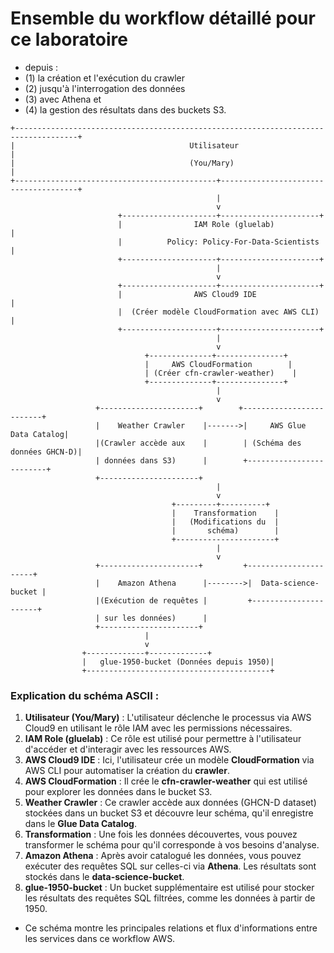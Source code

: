 
# Ensemble du workflow détaillé pour ce laboratoire
- depuis :
- (1) la création et l'exécution du crawler
- (2) jusqu'à l'interrogation des données 
- (3) avec Athena et
- (4) la gestion des résultats dans des buckets S3. 


```
+------------------------------------------------------------------------------------+
|                                       Utilisateur                                  |
|                                       (You/Mary)                                   |
+---------------------------------------------+--------------------------------------+
                                              |
                                              v
                        +---------------------+----------------------+
                        |                IAM Role (gluelab)           |
                        |          Policy: Policy-For-Data-Scientists  |
                        +---------------------+----------------------+
                                              |
                                              v
                        +---------------------+----------------------+
                        |                AWS Cloud9 IDE               |
                        |  (Créer modèle CloudFormation avec AWS CLI)  |
                        +---------------------+----------------------+
                                              |
                                              v
                              +--------------+---------------+
                              |     AWS CloudFormation        |
                              | (Créer cfn-crawler-weather)    |
                              +--------------+---------------+
                                              |
                                              v
                   +----------------------+        +-------------------------+
                   |    Weather Crawler    |------->|     AWS Glue Data Catalog|
                   |(Crawler accède aux    |        | (Schéma des données GHCN-D)|
                   | données dans S3)      |        +-------------------------+
                   +----------------------+                    
                                              |
                                              v
                                    +---------+----------+
                                    |    Transformation    |
                                    |   (Modifications du  |
                                    |       schéma)        |
                                    +----------------------+
                                              |
                                              v
                   +----------------------+         +----------------------+
                   |    Amazon Athena      |-------->|  Data-science-bucket |
                   |(Exécution de requêtes |         +----------------------+
                   | sur les données)      |
                   +----------------------+
                              |
                              v
                +-------------+-------------+
                |   glue-1950-bucket (Données depuis 1950)|
                +-----------------------------------------+
```

### Explication du schéma ASCII :
1. **Utilisateur (You/Mary)** : L'utilisateur déclenche le processus via AWS Cloud9 en utilisant le rôle IAM avec les permissions nécessaires.
2. **IAM Role (gluelab)** : Ce rôle est utilisé pour permettre à l'utilisateur d'accéder et d'interagir avec les ressources AWS.
3. **AWS Cloud9 IDE** : Ici, l'utilisateur crée un modèle **CloudFormation** via AWS CLI pour automatiser la création du **crawler**.
4. **AWS CloudFormation** : Il crée le **cfn-crawler-weather** qui est utilisé pour explorer les données dans le bucket S3.
5. **Weather Crawler** : Ce crawler accède aux données (GHCN-D dataset) stockées dans un bucket S3 et découvre leur schéma, qu'il enregistre dans le **Glue Data Catalog**.
6. **Transformation** : Une fois les données découvertes, vous pouvez transformer le schéma pour qu'il corresponde à vos besoins d'analyse.
7. **Amazon Athena** : Après avoir catalogué les données, vous pouvez exécuter des requêtes SQL sur celles-ci via **Athena**. Les résultats sont stockés dans le **data-science-bucket**.
8. **glue-1950-bucket** : Un bucket supplémentaire est utilisé pour stocker les résultats des requêtes SQL filtrées, comme les données à partir de 1950.

- Ce schéma montre les principales relations et flux d'informations entre les services dans ce workflow AWS.

